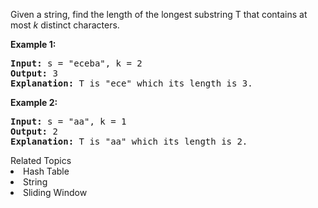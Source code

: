 <p>Given a string, find the length of the longest substring T that contains at most <i>k</i> distinct characters.</p>

<p><strong>Example 1:</strong></p>

<div>
<pre>
<strong>Input: </strong>s = <span id="example-input-1-1">&quot;eceba&quot;</span>, k = <span id="example-input-1-2">2</span>
<strong>Output: </strong><span id="example-output-1">3</span>
<strong>Explanation: </strong>T is &quot;ece&quot; which its length is 3.</pre>

<div>
<p><strong>Example 2:</strong></p>

<pre>
<strong>Input: </strong>s = <span id="example-input-2-1">&quot;aa&quot;</span>, k = <span id="example-input-2-2">1</span>
<strong>Output: </strong>2
<strong>Explanation: </strong>T is &quot;aa&quot; which its length is 2.
</pre>
</div>
</div><div><div>Related Topics</div><div><li>Hash Table</li><li>String</li><li>Sliding Window</li></div></div>